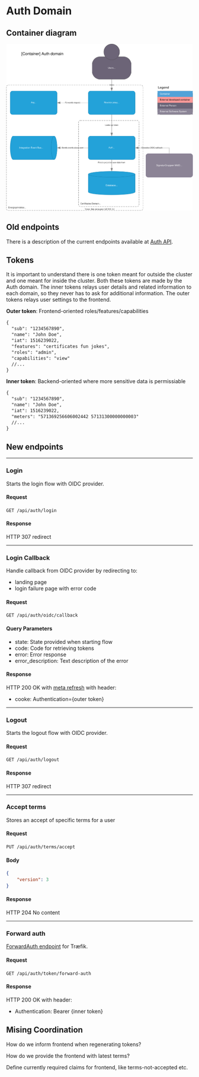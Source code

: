 # Auth Domain

## Container diagram

![Container diagram](../diagrams/auth.container.drawio.svg)

## Old endpoints

There is a description of the current endpoints available at [Auth API](../../api/auth.md).

## Tokens

It is important to understand there is one token meant for outside the cluster and one meant for inside the cluster.
Both these tokens are made by the Auth domain. The inner tokens relays user details and related information to each domain,
so they never has to ask for additional information. The outer tokens relays user settings to the frontend.

**Outer token**: Frontend-oriented roles/features/capabilities
```jsonc
{
  "sub": "1234567890",
  "name": "John Doe",
  "iat": 1516239022,
  "features": "certificates fun jokes",
  "roles": "admin",
  "capabilities": "view"
  //...
}
```

**Inner token**: Backend-oriented where more sensitive data is permissiable
```jsonc
{
  "sub": "1234567890",
  "name": "John Doe",
  "iat": 1516239022,
  "meters": "571369256606002442 57131300000000003"
  //...
}
```

## New endpoints

---

### Login

Starts the login flow with OIDC provider.

#### Request

```text
GET /api/auth/login
```

#### Response

HTTP 307 redirect

---

### Login Callback

Handle callback from OIDC provider by redirecting to:
- landing page
- login failure page with error code

#### Request

```text
GET /api/auth/oidc/callback
```

#### Query Parameters

- state: State provided when starting flow
- code: Code for retrieving tokens
- error: Error response
- error_description: Text description of the error

#### Response

HTTP 200 OK with [meta refresh](https://stackoverflow.com/a/64216367/190599) with header:
- cooke: Authentication={outer token}

---

### Logout

Starts the logout flow with OIDC provider.

#### Request

```text
GET /api/auth/logout
```

#### Response

HTTP 307 redirect

---

### Accept terms

Stores an accept of specific terms for a user

#### Request

```text
PUT /api/auth/terms/accept
```

#### Body

```json
{
    "version": 3
}
```

#### Response

HTTP 204 No content

---

### Forward auth

[ForwardAuth endpoint](https://doc.traefik.io/traefik/v2.0/middlewares/forwardauth/) for Træfik.

#### Request

```text
GET /api/auth/token/forward-auth
```

#### Response

HTTP 200 OK with header:
- Authentication: Bearer {inner token}

## Mising Coordination

How do we inform frontend when regenerating tokens?

How do we provide the frontend with latest terms?

Define currently required claims for frontend, like terms-not-accepted etc.
